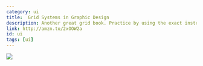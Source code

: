 ```yaml
---
category: ui
title: 	Grid Systems in Graphic Design
description: Another great grid book. Practice by using the exact instructions on each type of grid.
link: http://amzn.to/2xOOW2a
id: ui
tags: [ui]
---
```

<a target="_blank"  href="https://www.amazon.com/gp/product/3721201450/ref=as_li_tl?ie=UTF8&camp=1789&creative=9325&creativeASIN=3721201450&linkCode=as2&tag=compassofdesi-20&linkId=8ff6edde0e56efbbb9292f49c5d12ae1"><img border="0" src="//ws-na.amazon-adsystem.com/widgets/q?_encoding=UTF8&MarketPlace=US&ASIN=3721201450&ServiceVersion=20070822&ID=AsinImage&WS=1&Format=_SL250_&tag=compassofdesi-20" ></a><img src="//ir-na.amazon-adsystem.com/e/ir?t=compassofdesi-20&l=am2&o=1&a=3721201450" width="1" height="1" border="0" alt="" style="border:none !important; margin:0px !important;" />
